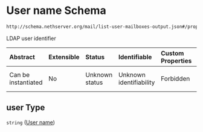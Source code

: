 # User name Schema

```txt
http://schema.nethserver.org/mail/list-user-mailboxes-output.json#/properties/user_mailboxes/items/properties/user
```

LDAP user identifier

| Abstract            | Extensible | Status         | Identifiable            | Custom Properties | Additional Properties | Access Restrictions | Defined In                                                                                       |
| :------------------ | :--------- | :------------- | :---------------------- | :---------------- | :-------------------- | :------------------ | :----------------------------------------------------------------------------------------------- |
| Can be instantiated | No         | Unknown status | Unknown identifiability | Forbidden         | Allowed               | none                | [list-user-mailboxes-output.json\*](mail/list-user-mailboxes-output.json "open original schema") |

## user Type

`string` ([User name](list-user-mailboxes-output-properties-mailboxes-list-items-properties-user-name.md))
